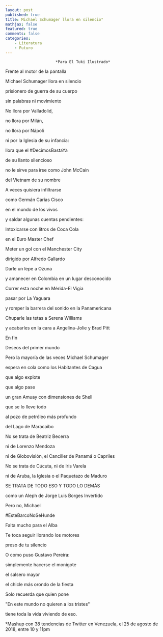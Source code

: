 ```yaml
---
layout: post
published: true
title: Michael Schumager llora en silencio°
mathjax: false
featured: true
comments: false
categories: 
    - Literatura
    - Futuro
---
```


                          *Para El Tuki Ilustrado*

Frente al motor de la pantalla

Michael Schumager llora en silencio

prisionero de guerra de su cuerpo

sin palabras ni movimiento


No llora por Valladolid,

no llora por Milán,

no llora por Nápoli

ni por la Iglesia de su infancia:

llora que el #DecimosBastaYa

de su llanto silencioso

no le sirve para irse como John McCain

del Vietnam de su nombre


A veces quisiera infiltrarse

como Germán Carías Cisco

en el mundo de los vivos

y saldar algunas cuentas pendientes:

Intoxicarse con litros de Coca Cola

en el Euro Master Chef

Meter un gol con el Manchester City

dirigido por Alfredo Gallardo

Darle un lepe a Ozuna

y amanecer en Colombia en un lugar desconocido


Correr esta noche en Mérida-El Vigia

pasar por La Yaguara

y romper la barrera del sonido en la Panamericana

Chuparle las tetas a Serena Williams

y acabarles en la cara a Angelina-Jolie	y Brad Pitt


En fin

Deseos del primer mundo


Pero la mayoría de las veces Michael Schumager

espera en cola como los Habitantes de Cagua

que algo explote

que algo pase

un gran Amuay con dimensiones de Shell

que se lo lleve todo

al pozo de petróleo más profundo

del Lago de Maracaibo


No se trata de Beatriz Becerra

ni de Lorenzo Mendoza

ni de Globovisión, el Canciller de Panamá o Capriles

No se trata de Cúcuta, ni de Iris Varela

ni de Aruba, la Iglesia o el Paquetazo de Maduro

SE TRATA DE TODO ESO Y TODO LO DEMÁS

como un Aleph de Jorge Luis Borges Invertido


Pero no, Michael

#EsteBarcoNoSeHunde

Falta mucho para el Alba

Te toca seguir llorando los motores

preso de tu silencio

O como puso Gustavo Pereira:

simplemente hacerse el monigote

el salsero mayor

el chicle más orondo de la fiesta


Solo recuerda que quien pone

"En este mundo no quieren a los tristes"

tiene toda la vida viviendo de eso.


°Mashup con 38 tendencias de Twitter en Venezuela, el 25 de agosto de 2018, entre 10 y 11pm
